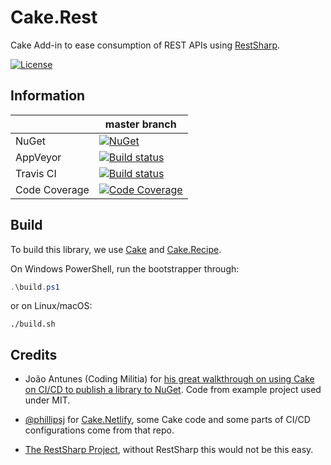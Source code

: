 # Cake.Rest

Cake Add-in to ease consumption of REST APIs using [RestSharp](http://restsharp.org/).

[![License](http://img.shields.io/:license-mit-blue.svg)](https://github.com/hadi77ir/Cake.Rest/blob/master/LICENSE)

## Information

| | master branch |
|---|---|
|NuGet|[![NuGet](https://img.shields.io/nuget/v/Cake.Rest.svg)](https://www.nuget.org/packages/Cake.Rest)|
|AppVeyor|[![Build status](https://img.shields.io/appveyor/ci/hadi77ir/cake-rest.svg)](https://ci.appveyor.com/project/hadi77ir/cake-rest)|
|Travis CI|[![Build status](https://img.shields.io/travis/ci/hadi77ir/Cake.Rest.svg)](https://travis-ci.com/hadi77ir/Cake.Rest)|
|Code Coverage|[![Code Coverage](https://img.shields.io/coveralls/github/hadi77ir/Cake.Rest.svg?style=flat)](https://coveralls.io/github/hadi77ir/Cake.Rest)|

## Build

To build this library, we use [Cake](https://cakebuild.net/) and [Cake.Recipe](https://github.com/cake-contrib/Cake.Recipe).

On Windows PowerShell, run the bootstrapper through:

```powershell
.\build.ps1
```

or on Linux/macOS:
```
./build.sh
```

## Credits
- João Antunes (Coding Militia) for [his great walkthrough on using Cake on CI/CD to publish a library to NuGet](http://https://blog.codingmilitia.com/2018/07/30/creating-ci-cd-pipeline-dotnet-library-part-02-defining-the-build-with-cake-publish-nuget). Code from example project used under MIT.

- [@phillipsj](https://github.com/phillipsj) for [Cake.Netlify](https://github.com/cake-contrib/Cake.Netlify), some Cake code and some parts of CI/CD configurations come from that repo.

- [The RestSharp Project](http://restsharp.org/), without RestSharp this would not be this easy.
